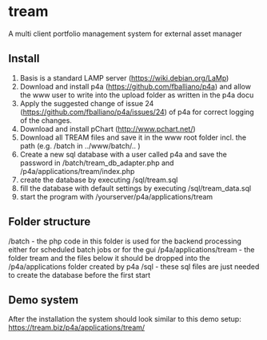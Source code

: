 # tream
A multi client portfolio management system for external asset manager

Install
-------

1. Basis is a standard LAMP server (https://wiki.debian.org/LaMp)
2. Download and install p4a (https://github.com/fballiano/p4a) and allow the www user to write into the upload folder as written in the p4a docu
3. Apply the suggested change of issue 24 (https://github.com/fballiano/p4a/issues/24) of p4a for correct logging of the changes.
4. Download and install pChart (http://www.pchart.net/)
5. Download all TREAM files and save it in the www root folder incl. the path (e.g. /batch in ../www/batch/.. )
6. Create a new sql database with a user called p4a and save the password in /batch/tream_db_adapter.php and /p4a/applications/tream/index.php
7. create the database by executing /sql/tream.sql
8. fill the database with default settings by executing /sql/tream_data.sql
9. start the program with /yourserver/p4a/applications/tream

Folder structure
----------------

/batch - the php code in this folder is used for the backend processing either for scheduled batch jobs or for the gui
/p4a/applications/tream - the folder tream and the files below it should be dropped into the /p4a/applications folder created by p4a
/sql - these sql files are just needed to create the database before the first start

Demo system
-----------

After the installation the system should look similar to this demo setup: https://tream.biz/p4a/applications/tream/
